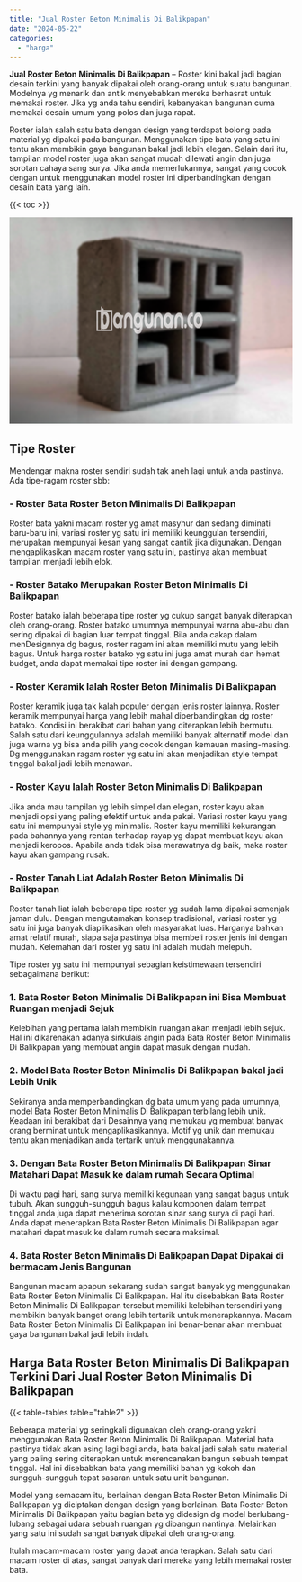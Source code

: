 ```yaml
---
title: "Jual Roster Beton Minimalis Di Balikpapan"
date: "2024-05-22"
categories: 
  - "harga"
---
```


**Jual Roster Beton Minimalis Di Balikpapan** – Roster kini bakal jadi bagian desain terkini yang banyak dipakai oleh orang-orang untuk suatu bangunan. Modelnya yg menarik dan antik menyebabkan mereka berhasrat untuk memakai roster. Jika yg anda tahu sendiri, kebanyakan bangunan cuma memakai desain umum yang polos dan juga rapat.

Roster ialah salah satu bata dengan design yang terdapat bolong pada material yg dipakai pada bangunan. Menggunakan tipe bata yang satu ini tentu akan membikin gaya bangunan bakal jadi lebih elegan. Selain dari itu, tampilan model roster juga akan sangat mudah dilewati angin dan juga sorotan cahaya sang surya. Jika anda memerlukannya, sangat yang cocok dengan untuk menggunakan model roster ini diperbandingkan dengan desain bata yang lain.

{{< toc >}}

![Jual Roster Beton Minimalis Di Balikpapan](/images/bata-roster-minimalis-20.png)

## Tipe Roster

Mendengar makna roster sendiri sudah tak aneh lagi untuk anda pastinya. Ada tipe-ragam roster sbb:

### \- Roster Bata Roster Beton Minimalis Di Balikpapan

Roster bata yakni macam roster yg amat masyhur dan sedang diminati baru-baru ini, variasi roster yg satu ini memiliki keunggulan tersendiri, merupakan mempunyai kesan yang sangat cantik jika digunakan. Dengan mengaplikasikan macam roster yang satu ini, pastinya akan membuat tampilan menjadi lebih elok.

### \- Roster Batako Merupakan Roster Beton Minimalis Di Balikpapan

Roster batako ialah beberapa tipe roster yg cukup sangat banyak diterapkan oleh orang-orang. Roster batako umumnya mempunyai warna abu-abu dan sering dipakai di bagian luar tempat tinggal. Bila anda cakap dalam menDesignnya dg bagus, roster ragam ini akan memiliki mutu yang lebih bagus. Untuk harga roster batako yg satu ini juga amat murah dan hemat budget, anda dapat memakai tipe roster ini dengan gampang.

### \- Roster Keramik Ialah Roster Beton Minimalis Di Balikpapan

Roster keramik juga tak kalah populer dengan jenis roster lainnya. Roster keramik mempunyai harga yang lebih mahal diperbandingkan dg roster batako. Kondisi ini berakibat dari bahan yang diterapkan lebih bermutu. Salah satu dari keunggulannya adalah memiliki banyak alternatif model dan juga warna yg bisa anda pilih yang cocok dengan kemauan masing-masing. Dg menggunakan ragam roster yg satu ini akan menjadikan style tempat tinggal bakal jadi lebih menawan.

### \- Roster Kayu Ialah Roster Beton Minimalis Di Balikpapan

Jika anda mau tampilan yg lebih simpel dan elegan, roster kayu akan menjadi opsi yang paling efektif untuk anda pakai. Variasi roster kayu yang satu ini mempunyai style yg minimalis. Roster kayu memiliki kekurangan pada bahannya yang rentan terhadap rayap yg dapat membuat kayu akan menjadi keropos. Apabila anda tidak bisa merawatnya dg baik, maka roster kayu akan gampang rusak.

### \- Roster Tanah Liat Adalah Roster Beton Minimalis Di Balikpapan

Roster tanah liat ialah beberapa tipe roster yg sudah lama dipakai semenjak jaman dulu. Dengan mengutamakan konsep tradisional, variasi roster yg satu ini juga banyak diaplikasikan oleh masyarakat luas. Harganya bahkan amat relatif murah, siapa saja pastinya bisa membeli roster jenis ini dengan mudah. Kelemahan dari roster yg satu ini adalah mudah melepuh.

Tipe roster yg satu ini mempunyai sebagian keistimewaan tersendiri sebagaimana berikut:

### 1\. Bata Roster Beton Minimalis Di Balikpapan ini Bisa Membuat Ruangan menjadi Sejuk

Kelebihan yang pertama ialah membikin ruangan akan menjadi lebih sejuk. Hal ini dikarenakan adanya sirkulais angin pada Bata Roster Beton Minimalis Di Balikpapan yang membuat angin dapat masuk dengan mudah.

### 2\. Model Bata Roster Beton Minimalis Di Balikpapan bakal jadi Lebih Unik

Sekiranya anda memperbandingkan dg bata umum yang pada umumnya, model Bata Roster Beton Minimalis Di Balikpapan terbilang lebih unik. Keadaan ini berakibat dari Desainnya yang memukau yg membuat banyak orang berminat untuk mengaplikasikannya. Motif yg unik dan memukau tentu akan menjadikan anda tertarik untuk menggunakannya.

### 3\. Dengan Bata Roster Beton Minimalis Di Balikpapan Sinar Matahari Dapat Masuk ke dalam rumah Secara Optimal

Di waktu pagi hari, sang surya memiliki kegunaan yang sangat bagus untuk tubuh. Akan sungguh-sungguh bagus kalau komponen dalam tempat tinggal anda juga dapat menerima sorotan sinar sang surya di pagi hari. Anda dapat menerapkan Bata Roster Beton Minimalis Di Balikpapan agar matahari dapat masuk ke dalam rumah secara maksimal.

### 4\. Bata Roster Beton Minimalis Di Balikpapan Dapat Dipakai di bermacam Jenis Bangunan

Bangunan macam apapun sekarang sudah sangat banyak yg menggunakan Bata Roster Beton Minimalis Di Balikpapan. Hal itu disebabkan Bata Roster Beton Minimalis Di Balikpapan tersebut memiliki kelebihan tersendiri yang membikin banyak banget orang lebih tertarik untuk menerapkannya. Macam Bata Roster Beton Minimalis Di Balikpapan ini benar-benar akan membuat gaya bangunan bakal jadi lebih indah.

## Harga Bata Roster Beton Minimalis Di Balikpapan Terkini Dari Jual Roster Beton Minimalis Di Balikpapan

{{< table-tables table="table2" >}}

Beberapa material yg seringkali digunakan oleh orang-orang yakni menggunakan Bata Roster Beton Minimalis Di Balikpapan. Material bata pastinya tidak akan asing lagi bagi anda, bata bakal jadi salah satu material yang paling sering diterapkan untuk merencanakan bangun sebuah tempat tinggal. Hal ini disebabkan bata yang memiliki bahan yg kokoh dan sungguh-sungguh tepat sasaran untuk satu unit bangunan.

Model yang semacam itu, berlainan dengan Bata Roster Beton Minimalis Di Balikpapan yg diciptakan dengan design yang berlainan. Bata Roster Beton Minimalis Di Balikpapan yaitu bagian bata yg didesign dg model berlubang-lubang sebagai udara sebuah ruangan yg dibangun nantinya. Melainkan yang satu ini sudah sangat banyak dipakai oleh orang-orang.

Itulah macam-macam roster yang dapat anda terapkan. Salah satu dari macam roster di atas, sangat banyak dari mereka yang lebih memakai roster bata.
